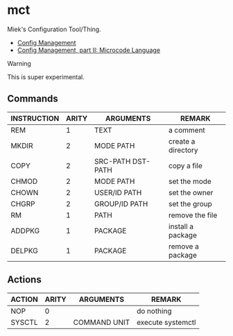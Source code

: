 # mct

Miek's Configuration Tool/Thing.

* [Config Management](https://miek.nl/2024/january/29/config-management/)
* [Config Management, part II: Microcode
  Language](https://miek.nl/2024/february/01/config-management-part-ii-microcode-language/)
  
> [!WARNING]
> This is super experimental.

## Commands

| INSTRUCTION | ARITY | ARGUMENTS         | REMARK             |
|-------------|-------|-------------------|--------------------|
| REM         | 1     | TEXT              | a comment          |
| MKDIR       | 2     | MODE PATH         | create a directory |
| COPY        | 2     | SRC-PATH DST-PATH | copy a file        |
| CHMOD       | 2     | MODE PATH         | set the mode       |
| CHOWN       | 2     | USER/ID PATH      | set the owner      |
| CHGRP       | 2     | GROUP/ID PATH     | set the group      |
| RM          | 1     | PATH              | remove the file    |
| ADDPKG      | 1     | PACKAGE           | install a package  |
| DELPKG      | 1     | PACKAGE           | remove a package   |

## Actions

| ACTION | ARITY | ARGUMENTS    | REMARK            |
|--------|-------|--------------|-------------------|
| NOP    | 0     |              | do nothing        |
| SYSCTL | 2     | COMMAND UNIT | execute systemctl |
